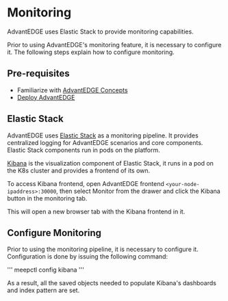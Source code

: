 # Monitoring
AdvantEDGE uses Elastic Stack to provide monitoring capabilities.

Prior to using AdvantEDGE's monitoring feature, it is necessary to configure it.
The following steps explain how to configure monitoring.

## Pre-requisites
- Familiarize with [AdvantEDGE Concepts](../concepts.md)
- [Deploy AdvantEDGE](../deploy.md)

## Elastic Stack
AdvantEDGE uses [Elastic Stack](https://www.elastic.co/products/) as a monitoring pipeline. It provides centralized logging for AdvantEDGE scenarios and core components. Elastic Stack components run in pods on the platform.

[Kibana](https://www.elastic.co/products/kibana) is the visualization component of Elastic Stack, it runs in a pod on the K8s cluster and provides a frontend of its own.

To access Kibana frontend, open AdvantEDGE frontend `<your-node-ipaddress>:30000`, then select Monitor from the drawer and click the Kibana button in the monitoring tab.

This will open a new browser tab with the Kibana frontend in it.

## Configure Monitoring
Prior to using the monitoring pipeline, it is necessary to configure it.
Configuration is done by issuing the following command:

'''
meepctl config kibana
'''

As a result, all the saved objects needed to populate Kibana's dashboards and index pattern are set.

